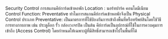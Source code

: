 Security Control
การสแกนคีย์การ์ดเข้าหอพัก
Location : นอร์ทปาร์ค คอนโดมีเนียม
Control Function: Preventative
ทำไมการสแกนคีย์การ์ดเข้าหอพักจึงเป็น Physical Control ประเภท Preventative: 
  เป็นมาตรการที่ใช้ป้องกันการเข้าถึงพื้นที่หรือทรัพย์สินโดยใช้วิธีการทางกายภาพ เช่น ประตูล็อก รั้ว กล้องวงจรปิด เป็นต้น
  คีย์การ์ดเป็นอุปกรณ์ที่ใช้ในการควบคุมการเข้าถึง (Access Control) โดยกำหนดให้เฉพาะผู้ที่มีสิทธิ์สามารถเข้าไปในพื้นที่ได้
